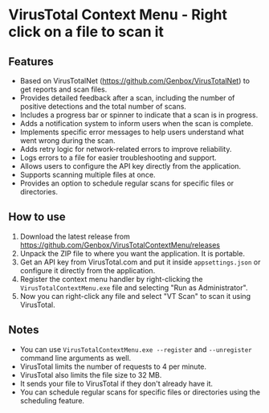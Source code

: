 # VirusTotal Context Menu - Right click on a file to scan it

## Features

* Based on VirusTotalNet (<https://github.com/Genbox/VirusTotalNet>) to get reports and scan files.
* Provides detailed feedback after a scan, including the number of positive detections and the total number of scans.
* Includes a progress bar or spinner to indicate that a scan is in progress.
* Adds a notification system to inform users when the scan is complete.
* Implements specific error messages to help users understand what went wrong during the scan.
* Adds retry logic for network-related errors to improve reliability.
* Logs errors to a file for easier troubleshooting and support.
* Allows users to configure the API key directly from the application.
* Supports scanning multiple files at once.
* Provides an option to schedule regular scans for specific files or directories.

## How to use

1. Download the latest release from <https://github.com/Genbox/VirusTotalContextMenu/releases>
2. Unpack the ZIP file to where you want the application. It is portable.
3. Get an API key from VirusTotal.com and put it inside `appsettings.json` or configure it directly from the application.
4. Register the context menu handler by right-clicking the `VirusTotalContextMenu.exe` file and selecting "Run as Administrator".
5. Now you can right-click any file and select "VT Scan" to scan it using VirusTotal.

## Notes

* You can use `VirusTotalContextMenu.exe --register` and `--unregister` command line arguments as well.
* VirusTotal limits the number of requests to 4 per minute.
* VirusTotal also limits the file size to 32 MB.
* It sends your file to VirusTotal if they don't already have it.
* You can schedule regular scans for specific files or directories using the scheduling feature.

